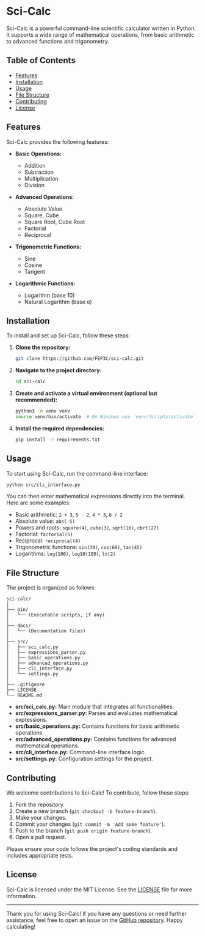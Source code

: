 # Sci-Calc

Sci-Calc is a powerful command-line scientific calculator written in Python. It supports a wide range of mathematical operations, from basic arithmetic to advanced functions and trigonometry.

## Table of Contents

- [Features](#features)
- [Installation](#installation)
- [Usage](#usage)
- [File Structure](#file-structure)
- [Contributing](#contributing)
- [License](#license)

## Features

Sci-Calc provides the following features:

- **Basic Operations:**
  - Addition
  - Subtraction
  - Multiplication
  - Division

- **Advanced Operations:**
  - Absolute Value
  - Square, Cube
  - Square Root, Cube Root
  - Factorial
  - Reciprocal

- **Trigonometric Functions:**
  - Sine
  - Cosine
  - Tangent

- **Logarithmic Functions:**
  - Logarithm (base 10)
  - Natural Logarithm (base e)

## Installation

To install and set up Sci-Calc, follow these steps:

1. **Clone the repository:**

   ```bash
   git clone https://github.com/FEP3C/sci-calc.git
   ```

2. **Navigate to the project directory:**

   ```bash
   cd sci-calc
   ```

3. **Create and activate a virtual environment (optional but recommended):**

   ```bash
   python3 -m venv venv
   source venv/bin/activate  # On Windows use `venv\Scripts\activate`
   ```

4. **Install the required dependencies:**

   ```bash
   pip install -r requirements.txt
   ```

## Usage

To start using Sci-Calc, run the command-line interface:

```bash
python src/cli_interface.py
```

You can then enter mathematical expressions directly into the terminal. Here are some examples:

- Basic arithmetic: `2 + 3`, `5 - 2`, `4 * 3`, `8 / 2`
- Absolute value: `abs(-5)`
- Powers and roots: `square(4)`, `cube(3)`, `sqrt(16)`, `cbrt(27)`
- Factorial: `factorial(5)`
- Reciprocal: `reciprocal(4)`
- Trigonometric functions: `sin(30)`, `cos(60)`, `tan(45)`
- Logarithms: `log(100)`, `log10(100)`, `ln(2)`

## File Structure

The project is organized as follows:

```
sci-calc/
│
├── bin/
│   └── (Executable scripts, if any)
│
├── docs/
│   └── (Documentation files)
│
├── src/
│   ├── sci_calc.py
│   ├── expressions_parser.py
│   ├── basic_operations.py
│   ├── advanced_operations.py
│   ├── cli_interface.py
│   └── settings.py
│
├── .gitignore
├── LICENSE
└── README.md
```

- **src/sci_calc.py:** Main module that integrates all functionalities.
- **src/expressions_parser.py:** Parses and evaluates mathematical expressions.
- **src/basic_operations.py:** Contains functions for basic arithmetic operations.
- **src/advanced_operations.py:** Contains functions for advanced mathematical operations.
- **src/cli_interface.py:** Command-line interface logic.
- **src/settings.py:** Configuration settings for the project.

## Contributing

We welcome contributions to Sci-Calc! To contribute, follow these steps:

1. Fork the repository.
2. Create a new branch (`git checkout -b feature-branch`).
3. Make your changes.
4. Commit your changes (`git commit -m 'Add some feature'`).
5. Push to the branch (`git push origin feature-branch`).
6. Open a pull request.

Please ensure your code follows the project's coding standards and includes appropriate tests.

## License

Sci-Calc is licensed under the MIT License. See the [LICENSE](LICENSE) file for more information.

---

Thank you for using Sci-Calc! If you have any questions or need further assistance, feel free to open an issue on the [GitHub repository](https://github.com/FEP3C/Sci-Calc). Happy calculating!
